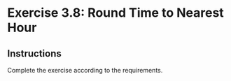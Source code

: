 # Exercise 3.8: Round Time to Nearest Hour

## Instructions

Complete the exercise according to the requirements.
